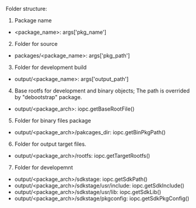 Folder structure:

1. Package name
 * <package_name>:				args['pkg_name']
2. Folder for source 
 * packages/<package_name>:			args['pkg_path']
3. Folder for development build
 * output/<package_name>:			args['output_path']
4. Base rootfs for development and binary objects; 
   The path is overrided by "debootstrap" package.
 * output/<package_arch>:			iopc.getBaseRootFile()
5. Folder for binary files package 
 * output/<package_arch>/pakcages_dir:		iopc.getBinPkgPath()
6. Folder for output target files.
 * output/<package_arch>/rootfs:		iopc.getTargetRootfs()
7. Folder for developemnt 
 * output/<package_arch>/sdkstage:		iopc.getSdkPath()
 * output/<package_arch>/sdkstage/usr/include:	iopc.getSdkInclude()
 * output/<package_arch>/sdkstage/usr/lib:	iopc.getSdkLib()
 * output/<package_arch>/sdkstage/pkgconfig:	iopc.getSdkPkgConfig()


